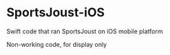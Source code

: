 # SportsJoust-iOS
Swift code that ran SportsJoust on iOS mobile platform

Non-working code, for display only
